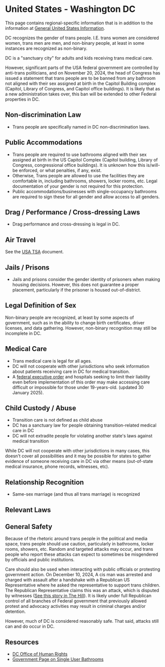 # United States - Washington DC

This page contains regional-specific information that is in addition to
the information at [General United States
Information](notes/usa-general.md).

DC recognizes the gender of trans people. I.E. trans women are
considered women, trans men are men, and non-binary people, at least in
some instances are recognized as non-binary.

DC is a "sanctuary city" for adults and kids receiving trans medical
care.

However, significant parts of the USA federal government are controlled
by anti-trans politicians, and on November 20, 2024, the head of
Congress has issued a statement that trans people are to be banned from
any bathroom not aligned with their sex assigned at birth in the Capitol
Building complex (Capitol, Library of Congress, and Capitol office
buildings). It is likely that as a new administration takes over, this
ban will be extended to other Federal properties in DC.

## Non-discrimination Law

 * Trans people are specifically named in DC non-discrimination laws.

## Public Accommodations

 * Trans people are required to use bathrooms aligned with their sex
   assigned at birth in the US Capitol Complex (Capitol building,
   Library of Congress, congressional office buildings). It is unknown
   how this is/will-be enforced, or what penalties, if any, exist.
 * Otherwise, Trans people are allowed to use the facilities they are
   comfortable in, including bathrooms, showers, locker rooms, etc.
   Legal documentation of your gender is not required for this
   protection.
 * Public accommodations/businesses with single-occupancy bathrooms are
   required to sign these for all gender and allow access to all
   genders.

## Drag / Performance / Cross-dressing Laws

 * Drag performance and cross-dressing is legal in DC.

## Air Travel

See the [USA TSA](notes/tsa.md) document.

## Jails / Prisons

 * Jails and prisons consider the gender identity of prisoners when making
   housing decisions.  However, this does not guarantee a proper
   placement, particularly if the prisoner is housed out-of-district.

## Legal Definition of Sex

Non-binary people are recognized, at least by some aspects of
government, such as in the ability to change birth certificates,
driver licenses, and data gathering. However, non-binary recognition
may still be incomplete in DC.

## Medical Care

 * Trans medical care is legal for all ages.
 * DC will not cooperate with other jurisdictions who seek information
   about patients receiving care in DC for medical transition.
 * A [federal executive
   order](https://www.whitehouse.gov/presidential-actions/2025/01/protecting-children-from-chemical-and-surgical-mutilation/)
   and hospitals seeking to limit their liability even before
   implementation of this order may make accessing care difficult or
   impossible for those under 19-years-old. (updated 30 January 2025).

## Child Custody / Abuse

 * Transition care is not defined as child abuse
 * DC has a sanctuary law for people obtaining transition-related
   medical care in DC 
 * DC will not extradite people for violating another state's laws
   against medical transition

While DC will not cooperate with other jurisdictions in many
cases, this doesn't cover all possibilities and it may be possible for
states to gather evidence of someone receiving care in DC via
other means (out-of-state medical insurance, phone records, witnesses,
etc).
 
## Relationship Recognition

 * Same-sex marriage (and thus all trans marriage) is recognized

## Relevant Laws

## General Safety

Because of the rhetoric around trans people in the political and media
space, trans people should use caution, particularly in bathrooms,
locker rooms, showers, etc.  Random and targeted attacks may occur, and
trans people who report these attacks can expect to sometimes be misgendered
by officials and public institutions.

Care should also be used when interacting with public officials or
protesting government action. On December 10, 2024, A cis man was arrested
and charged with assault after a handshake with a Republican US
Representative where he asked the representative to support trans children.
The Republican Representative claims this was an attack, which is
disputed by witnesses ([See this story in The
Hill](https://thehill.com/homenews/house/5035804-nancy-mace-handshake-dispute-arrest/)).
It is likely under full Republican control of all branches of Federal
government that previously allowed protest and advocacy activities may
result in criminal charges and/or detention.

However, much of DC is considered reasonably safe.  That said,
attacks still can and do occur in DC.

## Resources

 * [DC Office of Human Rights](https://ohr.dc.gov/commission)
 * [Government Page on Single User Bathrooms](https://ohr.dc.gov/page/safe-bathrooms-dc)
